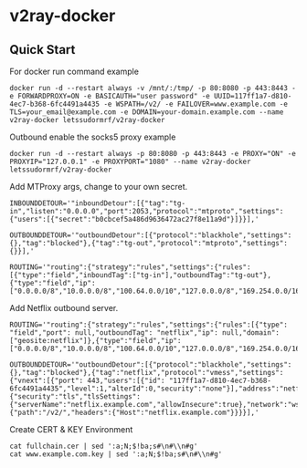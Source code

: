 # v2ray-docker

Quick Start
-----------

For docker run command example

    docker run -d --restart always -v /mnt/:/tmp/ -p 80:8080 -p 443:8443 -e FORWARDPROXY=ON -e BASICAUTH="user password" -e UUID=117ff1a7-d810-4ec7-b368-6fc4491a4435 -e WSPATH=/v2/ -e FAILOVER=www.example.com -e TLS=your_email@example.com -e DOMAIN=your-domain.example.com --name v2ray-docker letssudormrf/v2ray-docker

Outbound enable the socks5 proxy example

    docker run -d --restart always -p 80:8080 -p 443:8443 -e PROXY="ON" -e PROXYIP="127.0.0.1" -e PROXYPORT="1080" --name v2ray-docker letssudormrf/v2ray-docker

Add MTProxy args, change to your own secret.

```
INBOUNDDETOUR='"inboundDetour":[{"tag":"tg-in","listen":"0.0.0.0","port":2053,"protocol":"mtproto","settings":{"users":[{"secret":"b0cbcef5a486d9636472ac27f8e11a9d"}]}}],'

OUTBOUNDDETOUR='"outboundDetour":[{"protocol":"blackhole","settings":{},"tag":"blocked"},{"tag":"tg-out","protocol":"mtproto","settings":{}}],'

ROUTING='"routing":{"strategy":"rules","settings":{"rules":[{"type":"field","inboundTag":["tg-in"],"outboundTag":"tg-out"},{"type":"field","ip":["0.0.0.0/8","10.0.0.0/8","100.64.0.0/10","127.0.0.0/8","169.254.0.0/16","172.16.0.0/12","192.0.0.0/24","192.0.2.0/24","192.168.0.0/16","198.18.0.0/15","198.51.100.0/24","203.0.113.0/24","::1/128","fc00::/7","fe80::/10"],"outboundTag":"blocked"}]}},'
```

Add Netflix outbound server.
```
ROUTING='"routing":{"strategy":"rules","settings":{"rules":[{"type": "field","port": null,"outboundTag": "netflix","ip": null,"domain": ["geosite:netflix"]},{"type":"field","ip":["0.0.0.0/8","10.0.0.0/8","100.64.0.0/10","127.0.0.0/8","169.254.0.0/16","172.16.0.0/12","192.0.0.0/24","192.0.2.0/24","192.168.0.0/16","198.18.0.0/15","198.51.100.0/24","203.0.113.0/24","::1/128","fc00::/7","fe80::/10"],"outboundTag":"blocked"}]}},'

OUTBOUNDDETOUR='"outboundDetour":[{"protocol":"blackhole","settings":{},"tag":"blocked"},{"tag":"netflix","protocol":"vmess","settings":{"vnext":[{"port": 443,"users":[{"id": "117ff1a7-d810-4ec7-b368-6fc4491a4435","level":1,"alterId":0,"security":"none"}],"address":"netflix.example.com"}]},"streamSettings":{"security":"tls","tlsSettings":{"serverName":"netflix.example.com","allowInsecure":true},"network":"ws","wsSettings":{"path":"/v2/","headers":{"Host":"netflix.example.com"}}}}],'
```

Create CERT & KEY Environment

    cat fullchain.cer | sed ':a;N;$!ba;s#\n#\\n#g'
    cat www.example.com.key | sed ':a;N;$!ba;s#\n#\\n#g'
